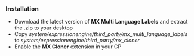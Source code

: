 ### Installation ###
- Download the latest version of **MX Multi Language Labels** and extract the .zip to your desktop
- Copy *system/expressionengine/third_party/mx_multi_language_labels* to *system/expressionengine/third_party/mx_cloner*
- Enable the **MX Cloner** extension in your CP
